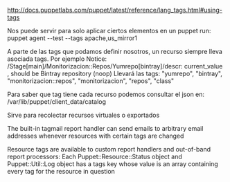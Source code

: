 http://docs.puppetlabs.com/puppet/latest/reference/lang_tags.html#using-tags

Nos puede servir para solo aplicar ciertos elementos en un puppet run:
puppet agent --test --tags apache,us_mirror1

A parte de las tags que podamos definir nosotros, un recurso siempre lleva asociada tags.
Por ejemplo
Notice: /Stage[main]/Monitorizacion::Repos/Yumrepo[bintray]/descr: current_value , should be Bintray repository (noop)
Llevará las tags: "yumrepo", "bintray", "monitorizacion::repos", "monitorizacion", "repos", "class"

Para saber que tag tiene cada recurso podemos consultar el json en:
/var/lib/puppet/client_data/catalog



Sirve para recolectar recursos virtuales o exportados

The built-in tagmail report handler can send emails to arbitrary email addresses whenever resources with certain tags are changed

Resource tags are available to custom report handlers and out-of-band report processors: Each Puppet::Resource::Status object and Puppet::Util::Log object has a tags key whose value is an array containing every tag for the resource in question
